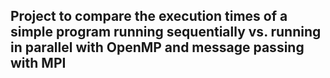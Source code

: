 ## Project to compare the execution times of a simple program running sequentially vs. running in parallel with OpenMP and message passing with MPI
